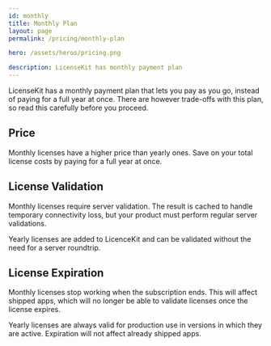 ```yaml
---
id: monthly
title: Monthly Plan
layout: page
permalink: /pricing/monthly-plan

hero: /assets/heros/pricing.png

description: LicenseKit has monthly payment plan
---
```


LicenseKit has a monthly payment plan that lets you pay as you go, instead of paying for a full year at once. There are however trade-offs with this plan, so read this carefully before you proceed.


## Price

Monthly licenses have a higher price than yearly ones. Save on your total license costs by paying for a full year at once.


## License Validation

Monthly licenses require server validation. The result is cached to handle temporary connectivity loss, but your product must perform regular server validations.

Yearly licenses are added to LicenceKit and can be validated without the need for a server roundtrip.


## License Expiration

Monthly licenses stop working when the subscription ends. This will affect shipped apps, which will no longer be able to validate licenses once the license expires.

Yearly licenses are always valid for production use in versions in which they are active. Expiration will not affect already shipped apps.
